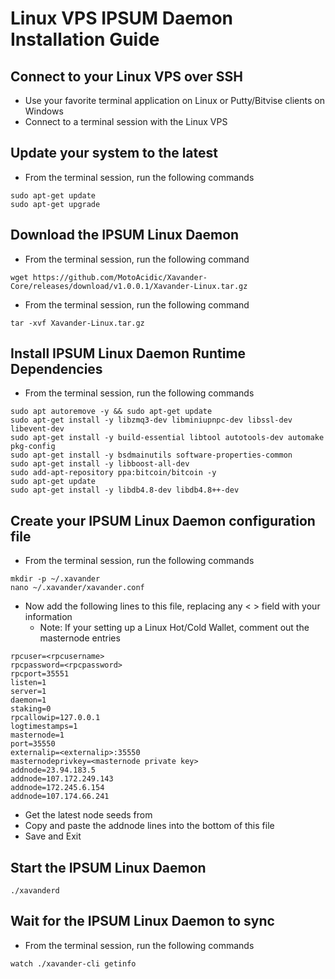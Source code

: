 # Linux VPS IPSUM Daemon Installation Guide

## Connect to your Linux VPS over SSH

  * Use your favorite terminal application on Linux or Putty/Bitvise clients on Windows
  * Connect to a terminal session with the Linux VPS
  
## Update your system to the latest

  * From the terminal session, run the following commands
  ```
  sudo apt-get update
  sudo apt-get upgrade
  ```
  
## Download the IPSUM Linux Daemon

  * From the terminal session, run the following command
  ```
  wget https://github.com/MotoAcidic/Xavander-Core/releases/download/v1.0.0.1/Xavander-Linux.tar.gz
  ```
  * From the terminal session, run the following command
  ```
  tar -xvf Xavander-Linux.tar.gz
  ```
  
## Install IPSUM Linux Daemon Runtime Dependencies

  * From the terminal session, run the following commands
  ```
  sudo apt autoremove -y && sudo apt-get update
  sudo apt-get install -y libzmq3-dev libminiupnpc-dev libssl-dev libevent-dev
  sudo apt-get install -y build-essential libtool autotools-dev automake pkg-config
  sudo apt-get install -y bsdmainutils software-properties-common
  sudo apt-get install -y libboost-all-dev
  sudo add-apt-repository ppa:bitcoin/bitcoin -y
  sudo apt-get update
  sudo apt-get install -y libdb4.8-dev libdb4.8++-dev
  ```
  
## Create your IPSUM Linux Daemon configuration file

* From the terminal session, run the following commands
```
mkdir -p ~/.xavander
nano ~/.xavander/xavander.conf
```

* Now add the following lines to this file, replacing any < > field with your information
  * Note: If your setting up a Linux Hot/Cold Wallet, comment out the masternode entries
```
rpcuser=<rpcusername>
rpcpassword=<rpcpassword>
rpcport=35551
listen=1
server=1
daemon=1
staking=0
rpcallowip=127.0.0.1
logtimestamps=1
masternode=1
port=35550
externalip=<externalip>:35550
masternodeprivkey=<masternode private key>
addnode=23.94.183.5
addnode=107.172.249.143
addnode=172.245.6.154
addnode=107.174.66.241
```

* Get the latest node seeds from 
* Copy and paste the addnode lines into the bottom of this file
* Save and Exit

## Start the IPSUM Linux Daemon

```
./xavanderd
```

## Wait for the IPSUM Linux Daemon to sync

* From the terminal session, run the following commands
```
watch ./xavander-cli getinfo
```

